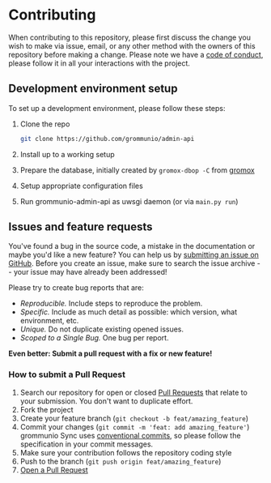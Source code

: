 # Contributing

When contributing to this repository, please first discuss the change you wish to make via issue, email, or any other method with the owners of this repository before making a change.
Please note we have a [code of conduct](CODE_OF_CONDUCT.md), please follow it in all your interactions with the project.

## Development environment setup

To set up a development environment, please follow these steps:

1. Clone the repo

   ```sh
   git clone https://github.com/grommunio/admin-api
   ```
2. Install up to a working setup
3. Prepare the database, initially created by ``gromox-dbop -C`` from [gromox](https://github.com/grommunio/gromox)
4. Setup appropriate configuration files
5. Run grommunio-admin-api as uwsgi daemon (or via ``main.py run``)

## Issues and feature requests

You've found a bug in the source code, a mistake in the documentation or maybe you'd like a new feature? You can help us by [submitting an issue on GitHub](https://github.com/grommunio/admin-api/issues). Before you create an issue, make sure to search the issue archive -- your issue may have already been addressed!

Please try to create bug reports that are:

- _Reproducible._ Include steps to reproduce the problem.
- _Specific._ Include as much detail as possible: which version, what environment, etc.
- _Unique._ Do not duplicate existing opened issues.
- _Scoped to a Single Bug._ One bug per report.

**Even better: Submit a pull request with a fix or new feature!**

### How to submit a Pull Request

1. Search our repository for open or closed
   [Pull Requests](https://github.com/grommunio/admin-api/pulls)
   that relate to your submission. You don't want to duplicate effort.
2. Fork the project
3. Create your feature branch (`git checkout -b feat/amazing_feature`)
4. Commit your changes (`git commit -m 'feat: add amazing_feature'`) grommunio Sync uses [conventional commits](https://www.conventionalcommits.org), so please follow the specification in your commit messages.
5. Make sure your contribution follows the repository coding style
6. Push to the branch (`git push origin feat/amazing_feature`)
7. [Open a Pull Request](https://github.com/grommunio/admin-api/compare?expand=1)
